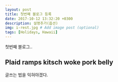 ```yaml
---
layout: post
title: 첫번째 블로그 등록
date: 2017-10-12 13:32:20 +0300
description: 설명추가(옵션)
img: i-rest.jpg # Add image post (optional)
tags: [Holidays, Hawaii]
---
```

첫번째 블로그.. 
## Plaid ramps kitsch woke pork belly
글쓰는 법을 익혀야겠다.